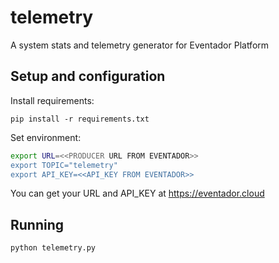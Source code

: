 # telemetry
A system stats and telemetry generator for Eventador Platform

## Setup and configuration

Install requirements:
```
pip install -r requirements.txt
```

Set environment:
```BASH
export URL=<<PRODUCER URL FROM EVENTADOR>>
export TOPIC="telemetry"
export API_KEY=<<API_KEY FROM EVENTADOR>>
```

You can get your URL and API_KEY at https://eventador.cloud

## Running

```
python telemetry.py
```

